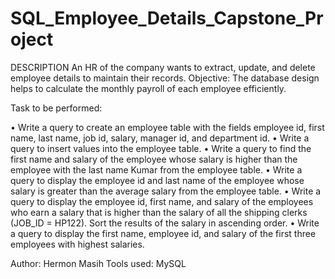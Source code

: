 # SQL_Employee_Details_Capstone_Project
DESCRIPTION
An HR of the company wants to extract, update, and delete employee details to maintain their records.
Objective:
The database design helps to calculate the monthly payroll of each employee efficiently.

Task to be performed:                               

•	Write a query to create an employee table with the fields employee id, first name, last name, job id, salary, manager id, and department id.
•	Write a query to insert values into the employee table.
•	Write a query to find the first name and salary of the employee whose salary is higher than the employee with the last name Kumar from the employee table.
•	Write a query to display the employee id and last name of the employee whose salary is greater than the average salary from the employee table.
•	Write a query to display the employee id, first name, and salary of the employees who earn a salary that is higher than the salary of all the shipping clerks (JOB_ID = HP122). Sort the results of the salary in ascending order.
•	Write a query to display the first name, employee id, and salary of the first three employees with highest salaries.

Author: Hermon Masih
Tools used: MySQL
